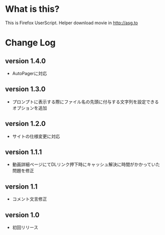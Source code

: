 # What is this?
This is Firefox UserScript.
Helper download movie in http://asg.to

# Change Log
## version 1.4.0
- AutoPagerに対応

## version 1.3.0
- プロンプトに表示する際にファイル名の先頭に付与する文字列を設定できるオプションを追加

## version 1.2.0
- サイトの仕様変更に対応

## version 1.1.1
- 動画詳細ページにてDLリンク押下時にキャッシュ解決に時間がかかっていた問題を修正

## version 1.1
- コメント文言修正

## version 1.0
- 初回リリース
